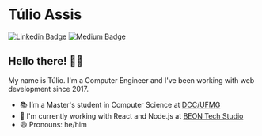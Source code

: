# Túlio Assis

[![Linkedin Badge](https://img.shields.io/badge/-LinkedIn-blue?style=flat&logo=LinkedIn&logoColor=white)](https://www.linkedin.com/in/tuliooassis)
[![Medium Badge](https://img.shields.io/badge/-Medium-000?style=flat&logo=Medium&logoColor=white)](https://medium.com/@tuliooassis)

## Hello there! ✌🏻

My name is Túlio. I'm a Computer Engineer and I've been working with web development since 2017.

- 📚 I’m a Master's student in Computer Science at [DCC/UFMG](https://ppgcc.dcc.ufmg.br/)
- 🔭 I'm currently working with React and Node.js at [BEON Tech Studio](https://beon.studio/)
- 😄 Pronouns: he/him
